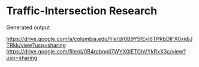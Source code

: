 # Traffic-Intersection Research



Generated output


https://drive.google.com/a/columbia.edu/file/d/0B9Y5fEkl6TPRbDlFX0xidjJTRkk/view?usp=sharing
https://drive.google.com/file/d/0B4rabppll7WYX0lETGhVYkRxX3c/view?usp=sharing

